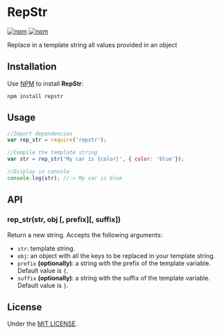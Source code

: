 # RepStr

[![npm](https://img.shields.io/npm/v/repstr.svg?style=flat-square)](https://www.npmjs.com/package/repstr)
[![npm](https://img.shields.io/npm/dt/repstr.svg?style=flat-square)](https://www.npmjs.com/package/repstr)

Replace in a template string all values provided in an object

## Installation

Use [NPM](https://www.npmjs.com/package/repstr) to install **RepStr**:

```
npm install repstr
```

## Usage

```javascript
//Import dependencies 
var rep_str = require('repstr');

//Compile the template string
var str = rep_str('My car is {color}', { color: 'blue'});

//Display in console
console.log(str); //-> My car is blue
```

## API

### rep_str(str, obj [, prefix][, suffix])

Return a new string. Accepts the following arguments:

- `str`: template string.
- `obj`: an object with all the keys to be replaced in your template string. 
- `prefix` **(optionally)**: a string with the prefix of the template variable. Default value is `{`.
- `suffix` **(optionally)**: a string with the suffix of the template variable. Default value is `}`.

## License

Under the [MIT LICENSE](LICENSE).
